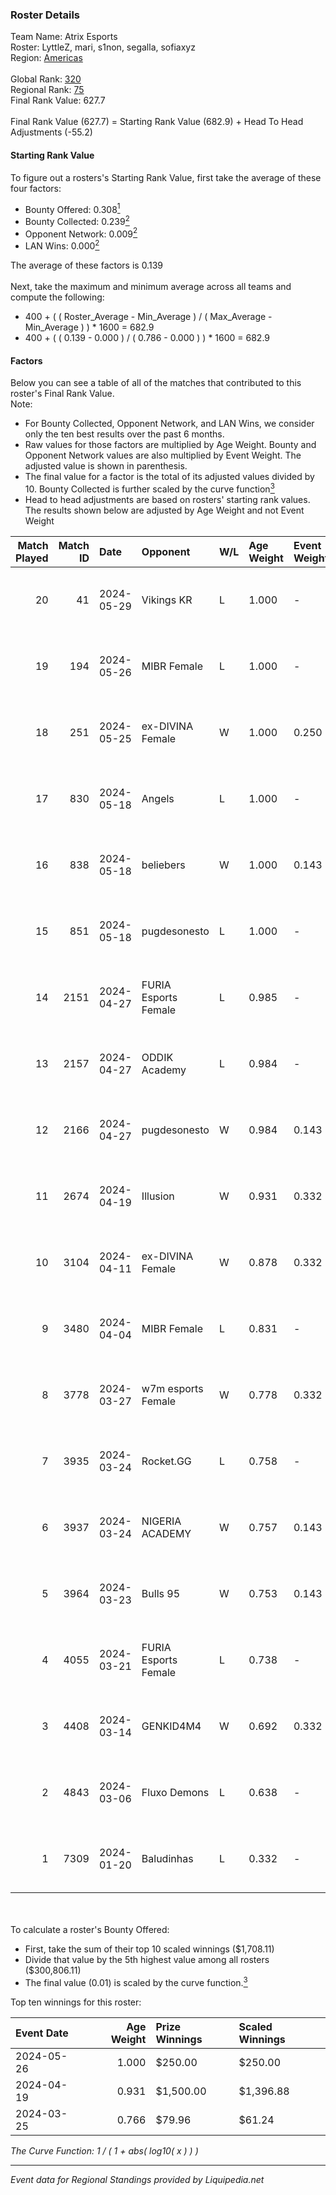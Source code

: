### Roster Details<br />
Team Name: Atrix Esports<br />
Roster: LyttleZ, mari, s1non, segalla, sofiaxyz<br />
Region: [Americas]( ../standings_americas.md)<br />
<br />
Global Rank: [320](../standings_global.md)<br />
Regional Rank: [75]( ../standings_americas.md)<br />
Final Rank Value:  627.7<br />
<br />
Final Rank Value (627.7) = Starting Rank Value (682.9) + Head To Head Adjustments (-55.2)<br />

#### Starting Rank Value<br />
To figure out a rosters's Starting Rank Value, first take the average of these four factors:<br />
- Bounty Offered: 0.308[<sup>1</sup>](#table2)
- Bounty Collected: 0.239[<sup>2</sup>](#table1)
- Opponent Network: 0.009[<sup>2</sup>](#table1)
- LAN Wins: 0.000[<sup>2</sup>](#table1)

The average of these factors is 0.139<br />
<br />
Next, take the maximum and minimum average across all teams and compute the following:<br />
- 400 + ( ( Roster_Average - Min_Average ) / ( Max_Average - Min_Average ) ) * 1600 = 682.9
- 400 + ( ( 0.139 - 0.000 ) / ( 0.786 - 0.000 ) ) * 1600 = 682.9


#### Factors<br />
Below you can see a table of all of the matches that contributed to this roster's Final Rank Value.<br />
Note:<br />

- For Bounty Collected, Opponent Network, and LAN Wins, we consider only the ten best results over the past 6 months.
- Raw values for those factors are multiplied by Age Weight. Bounty and Opponent Network values are also multiplied by Event Weight. The adjusted value is shown in parenthesis.
- The final value for a factor is the total of its adjusted values divided by 10. Bounty Collected is further scaled by the curve function[<sup>3</sup>](#curveFunction)
- Head to head adjustments are based on rosters' starting rank values. The results shown below are adjusted by Age Weight and not Event Weight
<span id="table1"></span><br />


| Match Played | Match ID | Date       | Opponent             | W/L | Age Weight | Event Weight | Bounty Collected | Opponent Network | LAN Wins  | H2H Adj. | Roster                                     |
| -: | -: | :- | :- | :- | :- | :- | :- | :- | :- | -: | :- |
|           20 |       41 | 2024-05-29 | Vikings KR           | L   | 1.000      | -            | -                | -                | -         |   -11.66 | LyttleZ, mari, s1non, segalla, sofiaxyz    |
|           19 |      194 | 2024-05-26 | MIBR Female          | L   | 1.000      | -            | -                | -                | -         |   -13.68 | bokor, LyttleZ, mari, s1non, sofiaxyz      |
|           18 |      251 | 2024-05-25 | ex-DIVINA Female     | W   | 1.000      | 0.250        | 0.004 (0.001)    | 0.053 (0.013)    | 0 (0.000) |    14.17 | bokor, LyttleZ, mari, s1non, sofiaxyz      |
|           17 |      830 | 2024-05-18 | Angels               | L   | 1.000      | -            | -                | -                | -         |   -21.11 | LyttleZ, Rosseti, s1non, segalla, sofiaxyz |
|           16 |      838 | 2024-05-18 | beliebers            | W   | 1.000      | 0.143        | 0.000 (0.000)    | 0.000 (0.000)    | 0 (0.000) |     5.76 | LyttleZ, Rosseti, s1non, segalla, sofiaxyz |
|           15 |      851 | 2024-05-18 | pugdesonesto         | L   | 1.000      | -            | -                | -                | -         |   -19.22 | LyttleZ, Rosseti, s1non, segalla, sofiaxyz |
|           14 |     2151 | 2024-04-27 | FURIA Esports Female | L   | 0.985      | -            | -                | -                | -         |   -11.42 | bokor, LyttleZ, mari, s1non, sofiaxyz      |
|           13 |     2157 | 2024-04-27 | ODDIK Academy        | L   | 0.984      | -            | -                | -                | -         |   -17.99 | bokor, LyttleZ, mari, s1non, sofiaxyz      |
|           12 |     2166 | 2024-04-27 | pugdesonesto         | W   | 0.984      | 0.143        | 0.001 (0.000)    | 0.146 (0.021)    | 0 (0.000) |    10.29 | bokor, LyttleZ, mari, s1non, sofiaxyz      |
|           11 |     2674 | 2024-04-19 | Illusion             | W   | 0.931      | 0.332        | 0.003 (0.001)    | 0.028 (0.009)    | 0 (0.000) |    10.31 | bokor, LyttleZ, mari, s1non, sofiaxyz      |
|           10 |     3104 | 2024-04-11 | ex-DIVINA Female     | W   | 0.878      | 0.332        | 0.004 (0.001)    | 0.053 (0.015)    | 0 (0.000) |    12.37 | bokor, LyttleZ, mari, s1non, sofiaxyz      |
|            9 |     3480 | 2024-04-04 | MIBR Female          | L   | 0.831      | -            | -                | -                | -         |   -12.68 | bokor, LyttleZ, mari, s1non, sofiaxyz      |
|            8 |     3778 | 2024-03-27 | w7m esports Female   | W   | 0.778      | 0.332        | 0.010 (0.002)    | 0.091 (0.024)    | 0 (0.000) |    11.96 | bokor, LyttleZ, mari, s1non, sofiaxyz      |
|            7 |     3935 | 2024-03-24 | Rocket.GG            | L   | 0.758      | -            | -                | -                | -         |   -13.70 | bokor, LyttleZ, mari, s1non, sofiaxyz      |
|            6 |     3937 | 2024-03-24 | NIGERIA ACADEMY      | W   | 0.757      | 0.143        | 0.000 (0.000)    | 0.000 (0.000)    | 0 (0.000) |     6.32 | bokor, LyttleZ, mari, s1non, sofiaxyz      |
|            5 |     3964 | 2024-03-23 | Bulls 95             | W   | 0.753      | 0.143        | 0.000 (0.000)    | 0.000 (0.000)    | 0 (0.000) |     4.13 | bokor, LyttleZ, mari, s1non, sofiaxyz      |
|            4 |     4055 | 2024-03-21 | FURIA Esports Female | L   | 0.738      | -            | -                | -                | -         |    -7.65 | bokor, LyttleZ, mari, s1non, sofiaxyz      |
|            3 |     4408 | 2024-03-14 | GENKID4M4            | W   | 0.692      | 0.332        | 0.004 (0.001)    | 0.032 (0.007)    | 0 (0.000) |    10.50 | bokor, LyttleZ, mari, s1non, sofiaxyz      |
|            2 |     4843 | 2024-03-06 | Fluxo Demons         | L   | 0.638      | -            | -                | -                | -         |    -5.80 | bokor, LyttleZ, mari, s1non, sofiaxyz      |
|            1 |     7309 | 2024-01-20 | Baludinhas           | L   | 0.332      | -            | -                | -                | -         |    -6.09 | bokor, LyttleZ, mari, s1non, sofiaxyz      |

<br />
<span id="table2"></span><br />
To calculate a roster's Bounty Offered:<br />

- First, take the sum of their top 10 scaled winnings ($1,708.11)
- Divide that value by the 5th highest value among all rosters ($300,806.11)
- The final value (0.01) is scaled by the curve function.[<sup>3</sup>](#curveFunction)

Top ten winnings for this roster:<br />

| Event Date | Age Weight | Prize Winnings | Scaled Winnings |
| :- | -: | :- | :- |
| 2024-05-26 |      1.000 | $250.00        | $250.00         |
| 2024-04-19 |      0.931 | $1,500.00      | $1,396.88       |
| 2024-03-25 |      0.766 | $79.96         | $61.24          |


<span id="curveFunction"></span>_The Curve Function: 1 / ( 1 + abs( log10( x ) ) )_<br />

---
_Event data for Regional Standings provided by Liquipedia.net_<br />
